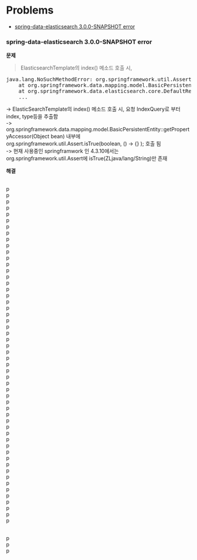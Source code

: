 # Problems

- <a href="#Assert.isTrue">spring-data-elasticsearch 3.0.0-SNAPSHOT error</a>




### spring-data-elasticsearch 3.0.0-SNAPSHOT error

**문제**  

> ElasticsearchTemplate의 index() 메소드 호출 시,

  
<pre>
java.lang.NoSuchMethodError: org.springframework.util.Assert.isTrue(ZLjava/util/function/Supplier;)V
	at org.springframework.data.mapping.model.BasicPersistentEntity.getPropertyAccessor(BasicPersistentEntity.java:427)
	at org.springframework.data.elasticsearch.core.DefaultResultMapper.setPersistentEntityId(DefaultResultMapper.java:182)
	...
</pre>


-> ElasticSearchTemplate의 index() 메소드 호출 시, 요청 IndexQuery로 부터 index, type등을 추출함  
-> org.springframework.data.mapping.model.BasicPersistentEntity::getPropertyAccessor(Object bean) 내부에  
   org.springframework.util.Assert.isTrue(boolean, () -> {} ); 호출 됨  
-> 현재 사용중인 springframwork 인 4.3.10에서는 org.springframework.util.Assert에 isTrue(ZLjava/lang/String)만 존재



**해결**  







      
















<br />p
<br />p
<br />p<br />p
<br />p
<br />p<br />p
<br />p
<br />p<br />p
<br />p
<br />p<br />p
<br />p
<br />p<br />p
<br />p
<br />p<br />p
<br />p
<br />p<br />p
<br />p
<br />p<br />p
<br />p
<br />p<br />p
<br />p
<br />p<br />p
<br />p
<br />p<br />p
<br />p
<br />p<br />p
<br />p
<br />p<br />p
<br />p
<br />p<br />p
<br />p
<br />p<br />p
<br />p
<br />p<br />p
<br />p
<br />p<br />p
<br />p
<br />p

<br />p
<br />p
<br />p

<div id="Assert.isTrue"></div>
